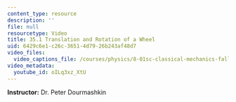 ```yaml
---
content_type: resource
description: ''
file: null
resourcetype: Video
title: 35.1 Translation and Rotation of a Wheel
uid: 6429c6e1-c26c-3651-4d79-26b243af48d7
video_files:
  video_captions_file: /courses/physics/8-01sc-classical-mechanics-fall-2016/week-12-rotations-and-translation-rolling/35.1-translation-and-rotation-of-a-wheel/35.1-translation-and-rotation-of-a-wheel/oILq3xz_XtU.vtt
video_metadata:
  youtube_id: oILq3xz_XtU
---
```


**Instructor:** Dr. Peter Dourmashkin
